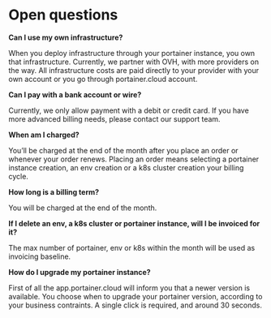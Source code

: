 # Open questions

**Can I use my own infrastructure?**

When you deploy infrastructure through your portainer instance, you own that infrastructure. Currently, we partner with OVH, with more providers on the way. All infrastructure costs are paid directly to your provider with your own account or you go through portainer.cloud account.

**Can I pay with a bank account or wire?**

Currently, we only allow payment with a debit or credit card. If you have more advanced billing needs, please contact our support team.

**When am I charged?**

You’ll be charged at the end of the month after you place an order or whenever your order renews. Placing an order means selecting a portainer instance creation, an env creation or a k8s cluster creation your billing cycle.

**How long is a billing term?**

You will be charged at the end of the month.&#x20;

**If I delete an env, a k8s cluster or portainer instance, will I be invoiced for it?**

The max number of portainer, env or k8s within the month will be used as invoicing baseline.

**How do I upgrade my portainer instance?**

First of all the app.portainer.cloud will inform you that a newer version is available. You choose when to upgrade your portainer version, according to your business contraints. A single click is required, and around 30 seconds.



&#x20;
